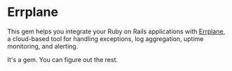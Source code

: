 Errplane
========

This gem helps you integrate your Ruby on Rails applications with [Errplane](http://errplane.com), a cloud-based tool for handling exceptions, log aggregation, uptime monitoring, and alerting.

It's a gem. You can figure out the rest.
